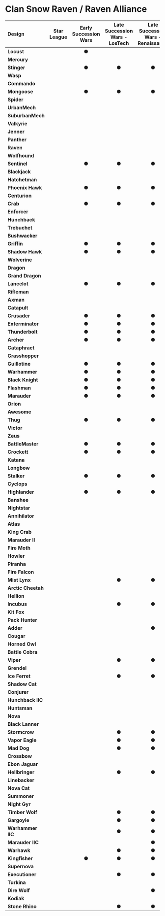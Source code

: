 # Clan Snow Raven / Raven Alliance

| Design | Star League | Early Succession Wars | Late Succession Wars - LosTech | Late Succession Wars - Renaissance | Clan Invasion | Civil War | Jihad | Early Republic | Late Republic | Dark Ages |
| :--- | :---: | :---: | :---: | :---: | :---: | :---: | :---: | :---: | :---: | :---: |
| **Locust** |     |  ●  |     |     |     |     |  ●  |  ●  |  ●  |  ●  |
| **Mercury** |     |     |     |     |     |     |     |     |     |     |
| **Stinger** |     |  ●  |  ●  |  ●  |  ●  |  ●  |     |     |     |  ●  |
| **Wasp** |     |     |     |     |     |     |     |  ●  |  ●  |  ●  |
| **Commando** |     |     |     |     |     |     |     |     |     |     |
| **Mongoose** |     |  ●  |  ●  |  ●  |  ●  |  ●  |  ●  |     |     |  ●  |
| **Spider** |     |     |     |     |     |     |     |     |     |     |
| **UrbanMech** |     |     |     |     |     |     |     |     |     |     |
| **SuburbanMech** |     |     |     |     |     |     |     |     |     |     |
| **Valkyrie** |     |     |     |     |     |     |     |     |     |  ●  |
| **Jenner** |     |     |     |     |     |     |     |  ●  |  ●  |     |
| **Panther** |     |     |     |     |     |     |     |  ●  |  ●  |  ●  |
| **Raven** |     |     |     |     |     |     |     |     |     |     |
| **Wolfhound** |     |     |     |     |     |     |     |     |     |     |
| **Sentinel** |     |  ●  |  ●  |  ●  |  ●  |  ●  |  ●  |  ●  |     |     |
| **Blackjack** |     |     |     |     |     |     |     |     |     |     |
| **Hatchetman** |     |     |     |     |     |     |     |     |     |     |
| **Phoenix Hawk** |     |  ●  |  ●  |  ●  |  ●  |  ●  |  ●  |     |     |     |
| **Centurion** |     |     |     |     |     |     |     |     |     |     |
| **Crab** |     |  ●  |  ●  |  ●  |  ●  |  ●  |  ●  |  ●  |  ●  |  ●  |
| **Enforcer** |     |     |     |     |     |     |     |     |     |     |
| **Hunchback** |     |     |     |     |     |     |     |     |     |     |
| **Trebuchet** |     |     |     |     |     |     |     |     |     |     |
| **Bushwacker** |     |     |     |     |     |     |     |     |     |     |
| **Griffin** |     |  ●  |  ●  |  ●  |  ●  |  ●  |     |     |     |  ●  |
| **Shadow Hawk** |     |  ●  |  ●  |  ●  |  ●  |  ●  |  ●  |     |     |     |
| **Wolverine** |     |     |     |     |     |     |     |     |     |     |
| **Dragon** |     |     |     |     |     |     |     |     |     |     |
| **Grand Dragon** |     |     |     |     |     |     |     |     |     |     |
| **Lancelot** |     |  ●  |  ●  |  ●  |  ●  |  ●  |  ●  |  ●  |     |     |
| **Rifleman** |     |     |     |     |     |     |  ●  |     |     |  ●  |
| **Axman** |     |     |     |     |     |     |     |     |     |     |
| **Catapult** |     |     |     |     |     |     |     |     |     |     |
| **Crusader** |     |  ●  |  ●  |  ●  |  ●  |  ●  |  ●  |  ●  |  ●  |  ●  |
| **Exterminator** |     |  ●  |  ●  |  ●  |  ●  |  ●  |  ●  |     |     |     |
| **Thunderbolt** |     |  ●  |  ●  |  ●  |  ●  |  ●  |  ●  |     |     |     |
| **Archer** |     |  ●  |  ●  |  ●  |  ●  |  ●  |  ●  |     |     |     |
| **Cataphract** |     |     |     |     |     |     |     |     |     |     |
| **Grasshopper** |     |     |     |     |     |     |     |     |     |     |
| **Guillotine** |     |  ●  |  ●  |  ●  |  ●  |  ●  |  ●  |     |     |     |
| **Warhammer** |     |  ●  |  ●  |  ●  |  ●  |  ●  |  ●  |     |     |  ●  |
| **Black Knight** |     |  ●  |  ●  |  ●  |  ●  |  ●  |  ●  |     |     |     |
| **Flashman** |     |  ●  |  ●  |  ●  |  ●  |  ●  |  ●  |  ●  |     |     |
| **Marauder** |     |  ●  |  ●  |  ●  |  ●  |  ●  |  ●  |  ●  |  ●  |  ●  |
| **Orion** |     |     |     |     |     |     |     |     |     |     |
| **Awesome** |     |     |     |     |     |     |     |     |     |     |
| **Thug** |     |  ●  |  ●  |  ●  |  ●  |  ●  |  ●  |     |     |     |
| **Victor** |     |     |     |     |     |     |     |     |     |     |
| **Zeus** |     |     |     |     |     |     |     |     |     |     |
| **BattleMaster** |     |  ●  |  ●  |  ●  |  ●  |  ●  |  ●  |     |     |  ●  |
| **Crockett** |     |  ●  |  ●  |  ●  |  ●  |  ●  |  ●  |     |     |     |
| **Katana** |     |     |     |     |     |     |     |     |     |     |
| **Longbow** |     |     |     |     |     |     |     |     |     |     |
| **Stalker** |     |  ●  |  ●  |  ●  |  ●  |  ●  |     |     |     |     |
| **Cyclops** |     |     |     |     |     |     |     |     |     |     |
| **Highlander** |     |  ●  |  ●  |  ●  |  ●  |  ●  |  ●  |  ●  |  ●  |  ●  |
| **Banshee** |     |     |     |     |     |     |     |     |     |     |
| **Nightstar** |     |     |     |     |     |     |     |     |     |     |
| **Annihilator** |     |     |     |     |  ●  |  ●  |  ●  |  ●  |  ●  |  ●  |
| **Atlas** |     |     |     |     |     |     |  ●  |  ●  |  ●  |  ●  |
| **King Crab** |     |     |     |     |     |     |     |     |     |     |
| **Marauder II** |     |     |     |     |     |     |     |     |     |     |
| **Fire Moth** |     |     |     |     |  ●  |  ●  |  ●  |  ●  |  ●  |  ●  |
| **Howler** |     |     |     |     |  ●  |  ●  |  ●  |  ●  |  ●  |  ●  |
| **Piranha** |     |     |     |     |  ●  |  ●  |  ●  |  ●  |  ●  |  ●  |
| **Fire Falcon** |     |     |     |     |     |     |     |     |     |     |
| **Mist Lynx** |     |     |  ●  |  ●  |  ●  |  ●  |  ●  |  ●  |  ●  |  ●  |
| **Arctic Cheetah** |     |     |     |     |  ●  |  ●  |  ●  |     |     |     |
| **Hellion** |     |     |     |     |  ●  |  ●  |  ●  |     |     |     |
| **Incubus** |     |     |  ●  |  ●  |  ●  |  ●  |  ●  |     |     |  ●  |
| **Kit Fox** |     |     |     |     |  ●  |  ●  |  ●  |  ●  |  ●  |  ●  |
| **Pack Hunter** |     |     |     |     |  ●  |  ●  |  ●  |  ●  |  ●  |  ●  |
| **Adder** |     |     |     |  ●  |  ●  |  ●  |  ●  |  ●  |  ●  |  ●  |
| **Cougar** |     |     |     |     |     |     |     |  ●  |  ●  |  ●  |
| **Horned Owl** |     |     |     |     |  ●  |  ●  |  ●  |  ●  |  ●  |  ●  |
| **Battle Cobra** |     |     |     |     |  ●  |  ●  |  ●  |     |     |     |
| **Viper** |     |     |  ●  |  ●  |  ●  |  ●  |  ●  |     |     |     |
| **Grendel** |     |     |     |     |  ●  |  ●  |  ●  |  ●  |  ●  |  ●  |
| **Ice Ferret** |     |     |  ●  |  ●  |  ●  |  ●  |  ●  |     |     |     |
| **Shadow Cat** |     |     |     |     |  ●  |  ●  |  ●  |  ●  |  ●  |  ●  |
| **Conjurer** |     |     |     |     |  ●  |  ●  |  ●  |     |     |     |
| **Hunchback IIC** |     |     |     |     |  ●  |  ●  |  ●  |  ●  |  ●  |  ●  |
| **Huntsman** |     |     |     |     |     |     |     |     |     |     |
| **Nova** |     |     |     |     |  ●  |  ●  |  ●  |  ●  |  ●  |  ●  |
| **Black Lanner** |     |     |     |     |     |     |     |     |     |     |
| **Stormcrow** |     |     |  ●  |  ●  |  ●  |  ●  |  ●  |  ●  |  ●  |  ●  |
| **Vapor Eagle** |     |     |  ●  |  ●  |  ●  |  ●  |  ●  |  ●  |  ●  |  ●  |
| **Mad Dog** |     |     |  ●  |  ●  |  ●  |  ●  |  ●  |  ●  |  ●  |  ●  |
| **Crossbow** |     |     |     |     |  ●  |  ●  |  ●  |  ●  |  ●  |  ●  |
| **Ebon Jaguar** |     |     |     |     |  ●  |  ●  |  ●  |  ●  |  ●  |  ●  |
| **Hellbringer** |     |     |  ●  |  ●  |  ●  |  ●  |  ●  |     |     |     |
| **Linebacker** |     |     |     |     |  ●  |  ●  |  ●  |  ●  |  ●  |  ●  |
| **Nova Cat** |     |     |     |     |  ●  |  ●  |     |  ●  |  ●  |  ●  |
| **Summoner** |     |     |     |     |  ●  |  ●  |  ●  |  ●  |  ●  |  ●  |
| **Night Gyr** |     |     |     |     |     |     |     |     |     |     |
| **Timber Wolf** |     |     |  ●  |  ●  |  ●  |  ●  |  ●  |  ●  |  ●  |  ●  |
| **Gargoyle** |     |     |  ●  |  ●  |  ●  |  ●  |  ●  |     |     |     |
| **Warhammer IIC** |     |     |  ●  |  ●  |  ●  |  ●  |  ●  |  ●  |  ●  |  ●  |
| **Marauder IIC** |     |     |     |  ●  |  ●  |  ●  |  ●  |  ●  |  ●  |  ●  |
| **Warhawk** |     |     |  ●  |  ●  |  ●  |  ●  |  ●  |     |     |     |
| **Kingfisher** |     |  ●  |  ●  |  ●  |  ●  |  ●  |  ●  |  ●  |  ●  |  ●  |
| **Supernova** |     |     |     |     |  ●  |  ●  |  ●  |     |     |     |
| **Executioner** |     |     |  ●  |  ●  |  ●  |  ●  |  ●  |     |     |  ●  |
| **Turkina** |     |     |     |     |     |     |     |     |     |     |
| **Dire Wolf** |     |     |     |  ●  |  ●  |  ●  |  ●  |  ●  |     |     |
| **Kodiak** |     |     |     |     |  ●  |  ●  |  ●  |  ●  |  ●  |  ●  |
| **Stone Rhino** |     |     |  ●  |  ●  |  ●  |  ●  |  ●  |  ●  |  ●  |  ●  |

